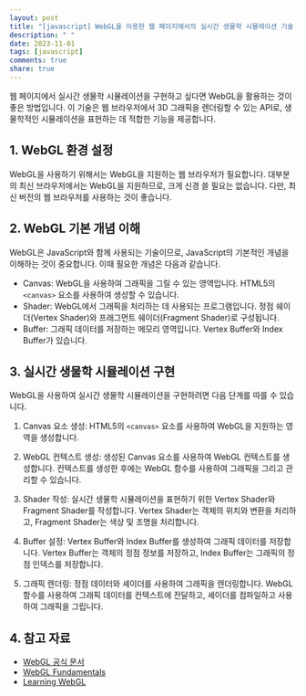 ```yaml
---
layout: post
title: "[javascript] WebGL을 이용한 웹 페이지에서의 실시간 생물학 시뮬레이션 기술 개발 방법"
description: " "
date: 2023-11-01
tags: [javascript]
comments: true
share: true
---
```


웹 페이지에서 실시간 생물학 시뮬레이션을 구현하고 싶다면 WebGL을 활용하는 것이 좋은 방법입니다. 이 기술은 웹 브라우저에서 3D 그래픽을 렌더링할 수 있는 API로, 생물학적인 시뮬레이션을 표현하는 데 적합한 기능을 제공합니다.

## 1. WebGL 환경 설정

WebGL을 사용하기 위해서는 WebGL을 지원하는 웹 브라우저가 필요합니다. 대부분의 최신 브라우저에서는 WebGL을 지원하므로, 크게 신경 쓸 필요는 없습니다. 다만, 최신 버전의 웹 브라우저를 사용하는 것이 좋습니다.

## 2. WebGL 기본 개념 이해

WebGL은 JavaScript와 함께 사용되는 기술이므로, JavaScript의 기본적인 개념을 이해하는 것이 중요합니다. 이때 필요한 개념은 다음과 같습니다.

- Canvas: WebGL을 사용하여 그래픽을 그릴 수 있는 영역입니다. HTML5의 `<canvas>` 요소를 사용하여 생성할 수 있습니다.
- Shader: WebGL에서 그래픽을 처리하는 데 사용되는 프로그램입니다. 정점 쉐이더(Vertex Shader)와 프래그먼트 쉐이더(Fragment Shader)로 구성됩니다.
- Buffer: 그래픽 데이터를 저장하는 메모리 영역입니다. Vertex Buffer와 Index Buffer가 있습니다.

## 3. 실시간 생물학 시뮬레이션 구현

WebGL을 사용하여 실시간 생물학 시뮬레이션을 구현하려면 다음 단계를 따를 수 있습니다.

1. Canvas 요소 생성: HTML5의 `<canvas>` 요소를 사용하여 WebGL을 지원하는 영역을 생성합니다.

2. WebGL 컨텍스트 생성: 생성된 Canvas 요소를 사용하여 WebGL 컨텍스트를 생성합니다. 컨텍스트를 생성한 후에는 WebGL 함수를 사용하여 그래픽을 그리고 관리할 수 있습니다.

3. Shader 작성: 실시간 생물학 시뮬레이션을 표현하기 위한 Vertex Shader와 Fragment Shader를 작성합니다. Vertex Shader는 객체의 위치와 변환을 처리하고, Fragment Shader는 색상 및 조명을 처리합니다.

4. Buffer 설정: Vertex Buffer와 Index Buffer를 생성하여 그래픽 데이터를 저장합니다. Vertex Buffer는 객체의 정점 정보를 저장하고, Index Buffer는 그래픽의 정점 인덱스를 저장합니다.

5. 그래픽 렌더링: 정점 데이터와 셰이더를 사용하여 그래픽을 렌더링합니다. WebGL 함수를 사용하여 그래픽 데이터를 컨텍스트에 전달하고, 셰이더를 컴파일하고 사용하여 그래픽을 그립니다.

## 4. 참고 자료

- [WebGL 공식 문서](https://www.khronos.org/webgl/)
- [WebGL Fundamentals](https://webglfundamentals.org/)
- [Learning WebGL](http://learningwebgl.com/)